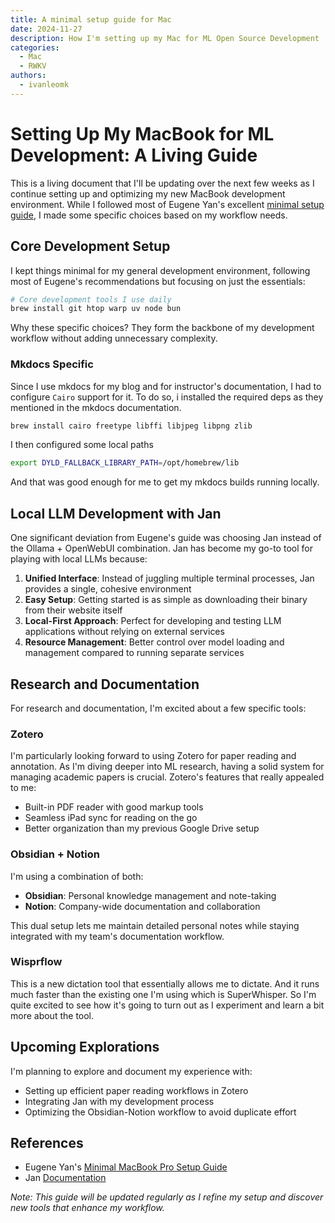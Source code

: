 ```yaml
---
title: A minimal setup guide for Mac
date: 2024-11-27
description: How I'm setting up my Mac for ML Open Source Development
categories:
  - Mac
  - RWKV
authors:
  - ivanleomk
---
```


# Setting Up My MacBook for ML Development: A Living Guide

This is a living document that I'll be updating over the next few weeks as I continue setting up and optimizing my new MacBook development environment. While I followed most of Eugene Yan's excellent [minimal setup guide](https://eugeneyan.com/writing/mac-setup/), I made some specific choices based on my workflow needs.

## Core Development Setup

I kept things minimal for my general development environment, following most of Eugene's recommendations but focusing on just the essentials:

<!-- more -->
```bash
# Core development tools I use daily
brew install git htop warp uv node bun
```

Why these specific choices? They form the backbone of my development workflow without adding unnecessary complexity.

### Mkdocs Specific

Since I use mkdocs for my blog and for instructor's documentation, I had to configure `Cairo` support for it. To do so, i installed the required deps as they mentioned in the mkdocs documentation.

```bash
brew install cairo freetype libffi libjpeg libpng zlib
```

I then configured some local paths

```bash
export DYLD_FALLBACK_LIBRARY_PATH=/opt/homebrew/lib
```

And that was good enough for me to get my mkdocs builds running locally.

## Local LLM Development with Jan

One significant deviation from Eugene's guide was choosing Jan instead of the Ollama + OpenWebUI combination. Jan has become my go-to tool for playing with local LLMs because:

1. **Unified Interface**: Instead of juggling multiple terminal processes, Jan provides a single, cohesive environment
2. **Easy Setup**: Getting started is as simple as downloading their binary from their website itself
3. **Local-First Approach**: Perfect for developing and testing LLM applications without relying on external services
4. **Resource Management**: Better control over model loading and management compared to running separate services

## Research and Documentation

For research and documentation, I'm excited about a few specific tools:

### Zotero
I'm particularly looking forward to using Zotero for paper reading and annotation. As I'm diving deeper into ML research, having a solid system for managing academic papers is crucial. Zotero's features that really appealed to me:
- Built-in PDF reader with good markup tools
- Seamless iPad sync for reading on the go
- Better organization than my previous Google Drive setup

### Obsidian + Notion
I'm using a combination of both:
- **Obsidian**: Personal knowledge management and note-taking
- **Notion**: Company-wide documentation and collaboration
  
This dual setup lets me maintain detailed personal notes while staying integrated with my team's documentation workflow.

### Wisprflow

This is a new dictation tool that essentially allows me to dictate. And it runs much faster than the existing one I'm using which is SuperWhisper. So I'm quite excited to see how it's going to turn out as I experiment and learn a bit more about the tool. 

## Upcoming Explorations

I'm planning to explore and document my experience with:

- Setting up efficient paper reading workflows in Zotero
- Integrating Jan with my development process
- Optimizing the Obsidian-Notion workflow to avoid duplicate effort

## References

- Eugene Yan's [Minimal MacBook Pro Setup Guide](https://eugeneyan.com/writing/mac-setup/)
- Jan [Documentation](https://jan.ai/docs/)

*Note: This guide will be updated regularly as I refine my setup and discover new tools that enhance my workflow.*